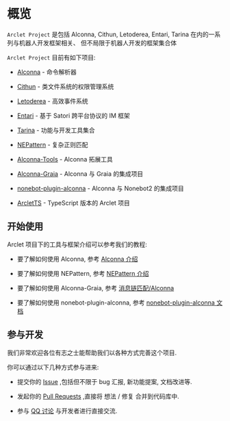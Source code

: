 # 概览

`Arclet Project` 是包括 Alconna, Cithun, Letoderea, Entari, Tarina 在内的一系列与机器人开发框架相关、
但不局限于机器人开发的框架集合体

`Arclet Project` 目前有如下项目:

- [Alconna](https://github.com/ArcletProject/Alconna) - 命令解析器
- [Cithun](https://github.com/ArcletProject/Cithun) - 类文件系统的权限管理系统
- [Letoderea](https://github.com/ArcletProject/Letoderea) - 高效事件系统
- [Entari](https://github.com/ArcletProject/Entari) - 基于 Satori 跨平台协议的 IM 框架
- [Tarina](https://github.com/ArcletProject/Tarina) - 功能与开发工具集合

- [NEPattern](https://github.com/ArcletProject/NEPattern) - 复杂正则匹配
- [Alconna-Tools](https://github.com/ArcletProject/Alconna-Tools) - Alconna 拓展工具
- [Alconna-Graia](https://github.com/ArcletProject/Alconna-Graia) - Alconna 与 Graia 的集成项目
- [nonebot-plugin-alconna](https://github.com/nonebot/plugin-alconna) - Alconna 与 Nonebot2 的集成项目
- [ArcletTS](https://github.com/ArcletProject/ArcletTS) - TypeScript 版本的 Arclet 项目

## 开始使用

Arclet 项目下的工具与框架介绍可以参考我们的教程:

* 要了解如何使用 Alconna, 参考 [Alconna 介绍](./alconna)
* 要了解如何使用 NEPattern, 参考 [NEPattern 介绍](./nepattern)

* 要了解如何使用 Alconna-Graia, 参考 [消息链匹配/Alconna](https://graiax.cn/guide/message_parser/alconna.html)
* 要了解如何使用 nonebot-plugin-alconna, 参考 [nonebot-plugin-alconna 文档](https://nonebot.dev/docs/best-practice/alconna/)

## 参与开发

我们非常欢迎各位有志之士能帮助我们以各种方式完善这个项目.

你可以通过以下几种方式参与进来:

 - 提交你的 [Issue](https://github.com/ArcletProject) ,包括但不限于 bug 汇报, 新功能提案, 文档改进等.

 - 发起你的 [Pull Requests](https://github.com/ArcletProject) ,直接将 想法 / 修复 合并到代码库中.

 - 参与 [QQ 讨论](https://jq.qq.com/?_wv=1027&k=PUPOnCSH) 与开发者进行直接交流.

